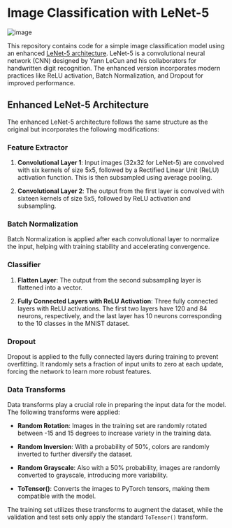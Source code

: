 # Image Classification with LeNet-5
![image](https://github.com/vaishnav-mk/lenet_mnist/assets/84540554/880c0268-4bb0-474f-8299-7aaa6887b53a)


This repository contains code for a simple image classification model using an enhanced [LeNet-5 architecture](http://vision.stanford.edu/cs598_spring07/papers/Lecun98.pdf). LeNet-5 is a convolutional neural network (CNN) designed by Yann LeCun and his collaborators for handwritten digit recognition. The enhanced version incorporates modern practices like ReLU activation, Batch Normalization, and Dropout for improved performance.

## Enhanced LeNet-5 Architecture

The enhanced LeNet-5 architecture follows the same structure as the original but incorporates the following modifications:

### Feature Extractor

1. **Convolutional Layer 1**: Input images (32x32 for LeNet-5) are convolved with six kernels of size 5x5, followed by a Rectified Linear Unit (ReLU) activation function. This is then subsampled using average pooling.

2. **Convolutional Layer 2**: The output from the first layer is convolved with sixteen kernels of size 5x5, followed by ReLU activation and subsampling.

### Batch Normalization

Batch Normalization is applied after each convolutional layer to normalize the input, helping with training stability and accelerating convergence.

### Classifier

1. **Flatten Layer**: The output from the second subsampling layer is flattened into a vector.

2. **Fully Connected Layers with ReLU Activation**: Three fully connected layers with ReLU activations. The first two layers have 120 and 84 neurons, respectively, and the last layer has 10 neurons corresponding to the 10 classes in the MNIST dataset.

### Dropout

Dropout is applied to the fully connected layers during training to prevent overfitting. It randomly sets a fraction of input units to zero at each update, forcing the network to learn more robust features.

### Data Transforms

Data transforms play a crucial role in preparing the input data for the model. The following transforms were applied:

- **Random Rotation**: Images in the training set are randomly rotated between -15 and 15 degrees to increase variety in the training data.

- **Random Inversion**: With a probability of 50%, colors are randomly inverted to further diversify the dataset.

- **Random Grayscale**: Also with a 50% probability, images are randomly converted to grayscale, introducing more variability.

- **ToTensor()**: Converts the images to PyTorch tensors, making them compatible with the model.

The training set utilizes these transforms to augment the dataset, while the validation and test sets only apply the standard `ToTensor()` transform.
